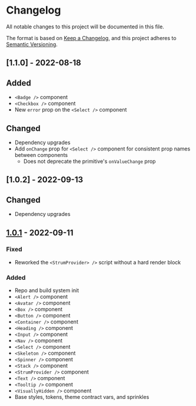 # Changelog

All notable changes to this project will be documented in this file.

The format is based on [Keep a Changelog](https://keepachangelog.com/en/1.0.0/),
and this project adheres to [Semantic Versioning](https://semver.org/spec/v2.0.0.html).

## [1.1.0] - 2022-08-18

## Added

- `<Badge />` component
- `<Checkbox />` component
- New `error` prop on the `<Select />` component

## Changed

- Dependency upgrades
- Add `onChange` prop for `<Select />` component for consistent prop names between components
  - Does not deprecate the primitive's `onValueChange` prop

## [1.0.2] - 2022-09-13

## Changed

- Dependency upgrades

## [1.0.1] - 2022-09-11

### Fixed

- Reworked the `<StrumProvider> />` script without a hard render block

[1.0.1]: https://github.com/colinhemphill/strum/releases/tag/v1.0.1

### Added

- Repo and build system init
- `<Alert />` component
- `<Avatar />` component
- `<Box />` component
- `<Button />` component
- `<Container />` component
- `<Heading />` component
- `<Input />` component
- `<Nav />` component
- `<Select />` component
- `<Skeleton />` component
- `<Spinner />` component
- `<Stack />` component
- `<StrumProvider />` component
- `<Text />` component
- `<Tooltip />` component
- `<VisuallyHidden />` component
- Base styles, tokens, theme contract vars, and sprinkles

[1.0.0]: https://github.com/colinhemphill/strum/releases/tag/v1.0.0
